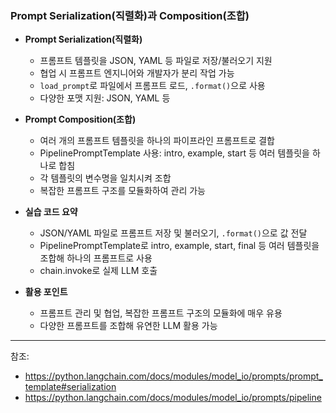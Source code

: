 ### Prompt Serialization(직렬화)과 Composition(조합)

- **Prompt Serialization(직렬화)**
  - 프롬프트 템플릿을 JSON, YAML 등 파일로 저장/불러오기 지원
  - 협업 시 프롬프트 엔지니어와 개발자가 분리 작업 가능
  - `load_prompt`로 파일에서 프롬프트 로드, `.format()`으로 사용
  - 다양한 포맷 지원: JSON, YAML 등

- **Prompt Composition(조합)**
  - 여러 개의 프롬프트 템플릿을 하나의 파이프라인 프롬프트로 결합
  - PipelinePromptTemplate 사용: intro, example, start 등 여러 템플릿을 하나로 합침
  - 각 템플릿의 변수명을 일치시켜 조합
  - 복잡한 프롬프트 구조를 모듈화하여 관리 가능

- **실습 코드 요약**
  - JSON/YAML 파일로 프롬프트 저장 및 불러오기, `.format()`으로 값 전달
  - PipelinePromptTemplate로 intro, example, start, final 등 여러 템플릿을 조합해 하나의 프롬프트로 사용
  - chain.invoke로 실제 LLM 호출

- **활용 포인트**
  - 프롬프트 관리 및 협업, 복잡한 프롬프트 구조의 모듈화에 매우 유용
  - 다양한 프롬프트를 조합해 유연한 LLM 활용 가능

---
참조:  
- https://python.langchain.com/docs/modules/model_io/prompts/prompt_template#serialization
- https://python.langchain.com/docs/modules/model_io/prompts/pipeline 